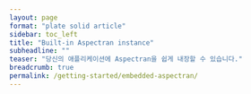 ```yaml
---
layout: page
format: "plate solid article"
sidebar: toc_left
title: "Built-in Aspectran instance"
subheadline: ""
teaser: "당신의 애플리케이션에 Aspectran을 쉽게 내장할 수 있습니다."
breadcrumb: true
permalink: /getting-started/embedded-aspectran/
---
```


